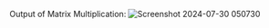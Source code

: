 Output of Matrix Multiplication:
![Screenshot 2024-07-30 050730](https://github.com/user-attachments/assets/d3a41a84-d875-413c-aec1-0529fd75ba26)
